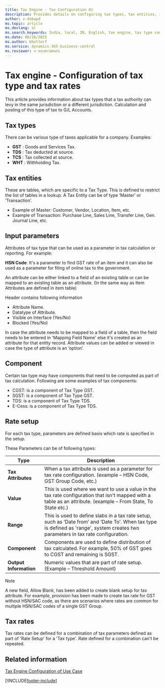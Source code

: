 ```yaml
---
title: Tax Engine - Tax Configuration 01
description: Provides details on configuring tax types, tax entities, input parameters, components, and rate setup in the Tax Engine for India localization in Business Central.
author: v-debapd
ms.topic: article
ms.devlang: al
ms.search.keywords: India, local, IN, English, tax engine, tax type configuration, tax rate configuration, tax entities, input parameters, rate setup
ms.date: 06/26/2025
ms.author: bholtorf
ms.service: dynamics-365-business-central
ms.reviewer: v-soumramani
---
```


# Tax engine - Configuration of tax type and tax rates

This article provides information about tax types that a tax authority can levy in the same jurisdiction or a different jurisdiction. Calculation and posting of this type of tax to G/L Accounts.

## Tax types

There can be various type of taxes applicable for a company. Examples:

- **GST** : Goods and Services Tax.
- **TDS** : Tax deducted at source.
- **TCS** : Tax collected at source.
- **WHT** : Withholding Tax.

## Tax entities

These are tables, which are specific to a Tax Type. This is defined to restrict the list of tables in a lookup. A Tax Entity can be of type ‘Master’ or ‘Transaction’.

- Example of Master: Customer, Vendor, Location, Item, etc.
- Example of Transaction: Purchase Line, Sales Line, Transfer Line, Gen. Journal Line, etc.

## Input parameters

Attributes of tax type that can be used as a parameter in tax calculation or reporting. For example:

**HSN Code**: It's a parameter to find GST rate of an item and it can also be used as a parameter for filing of online tax to the government.

An attribute can be either linked to a field of an existing table or can be mapped to an existing table as an attribute. (In the same way as Item Attributes are defined in item table)

Header contains following information  

- Attribute Name.
- Datatype of Attribute.
- Visible on Interface (Yes/No) 
- Blocked (Yes/No)

In case the attribute needs to be mapped to a field of a table, then the field needs to be entered in 'Mapping Field Name' else it's created as an attribute for that entity record. Attribute values can be added or viewed in case the type of attribute is an ‘option’.

## Component

Certain tax type may have components that need to be computed as part of tax calculation. Following are some examples of tax components:

- CGST: is a component of Tax Type GST.
- SGST: is a component of Tax Type GST.
- TDS: is a component of Tax Type TDS.
- E-Cess: is a component of Tax Type TDS.

## Rate setup

For each tax type, parameters are defined basis which rate is specified in the setup.

These Parameters can be of following types:

|Type  |Description  |
|---------|---------|
|**Tax Attributes**|When a tax attribute is used as a parameter for tax rate configuration. (example – HSN Code, GST Group Code, etc.)|
|**Value**|This is used where we want to use a value in the tax rate configuration that isn't mapped with a table as an attribute. (example – From State, To State etc.)|
|**Range**|This is used to define slabs in a tax rate setup, such as ‘Date from’ and ‘Date To’. When tax type is defined as 'range', system creates two parameters in tax rate configuration.|
|**Component**|Components are used to define distribution of tax calculated. For example, 50% of GST goes to CGST and remaining is SGST.|
|**Output Information**|Numeric values that are part of rate setup. (Example – Threshold Amount)|

> [!NOTE]
> A new field, Allow Blank, has been added to create blank setup for tax attribute. For example, provision has been made to create tax rate for GST without HSN/SAC code, as there are scenarios where rates are common for multiple HSN/SAC codes of a single GST Group.

## Tax rates

Tax rates can be defined for a combination of tax parameters defined as part of 'Rate Setup' for a 'Tax type'. Rate defined for a combination can't be repeated.

## Related information

[Tax Engine Configuration of Use Case](TaxEngine-003.1-Tax-Configuration.md)

[!INCLUDE[footer-include](../../includes/footer-banner.md)]
